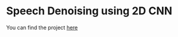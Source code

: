 # Speech Denoising using 2D CNN

You can find the project [here](https://github.com/shaharpit809/Speech-Denoising-using-DNN-CNN-and-RNN/tree/master/CNN)